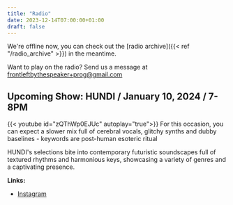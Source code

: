 ```yaml
---
title: "Radio"
date: 2023-12-14T07:00:00+01:00
draft: false
---
```

We're offline now, you can check out the [radio archive]({{< ref "/radio_archive" >}}) in the meantime.

Want to play on the radio? Send us a message at <frontleftbythespeaker+prog@gmail.com>


<!--Placeholder offline video-->
## Upcoming Show: **HUNDI** / January 10, 2024 / 7-8PM
{{< youtube id="zQThWp0EJUc" autoplay="true">}}
For this occasion, you can expect a slower mix full of cerebral vocals, glitchy synths and dubby baselines - keywords are post-human esoteric ritual

HUNDI's selections bite into contemporary futuristic soundscapes full of textured rhythms and harmonious keys, showcasing a variety of genres and a captivating presence.

**Links:**
- [Instagram](https://www.instagram.com/hundi___/)


